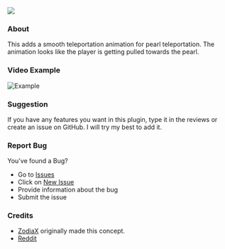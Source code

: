 [![](https://poggit.pmmp.io/shield.dl/SmoothPearlTeleport)](https://poggit.pmmp.io/p/SmoothPearlTeleport)

### About
This adds a smooth teleportation animation for pearl teleportation. The animation looks like the player is getting pulled towards the pearl. 

### Video Example
![Example](https://github.com/NightDevil9440/SmoothEnderPearl/blob/main/meta/example.gif)

### Suggestion
If you have any features you want in this plugin, type it in the reviews or create an issue on GitHub. I will try my best to add it.

### Report Bug
You've found a Bug?
- Go to [Issues](https://github.com/NightDevil9440/SmoothEnderPearl/issues)
- Click on [New Issue](https://github.com/NightDevil9440/SmoothEnderPearl/issues/new/choose)
- Provide information about the bug
- Submit the issue

### Credits
- [ZodiaX](https://github.com/ItsZodiaX) originally made this concept.
- [Reddit](https://www.reddit.com/r/Minecraft/comments/euztmf/i_made_the_ender_pearl_look_realisticish)

